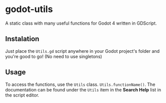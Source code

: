 # godot-utils
A static class with many useful functions for Godot 4 written in GDScript.
## Instalation
Just place the `Utils.gd` script anywhere in your Godot project's folder and you're good to go! (No need to use singletons)
## Usage
To access the functions, use the `Utils` class. `Utils.functionName()`.
The documentation can be found under the `Utils` item in the **Search Help** list in the script editor.
